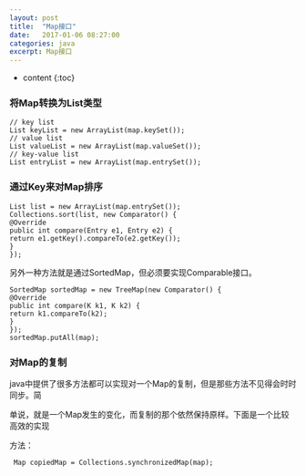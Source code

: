 ```yaml
---
layout: post
title:  "Map接口"
date:   2017-01-06 08:27:00
categories: java
excerpt: Map接口
---
```


* content
{:toc}




### 将Map转换为List类型

    // key list
    List keyList = new ArrayList(map.keySet());
    // value list
    List valueList = new ArrayList(map.valueSet());
    // key-value list
    List entryList = new ArrayList(map.entrySet());

### 通过Key来对Map排序 

    List list = new ArrayList(map.entrySet());
    Collections.sort(list, new Comparator() {
    @Override
    public int compare(Entry e1, Entry e2) {
    return e1.getKey().compareTo(e2.getKey());
    }
    });

另外一种方法就是通过SortedMap，但必须要实现Comparable接口。


    SortedMap sortedMap = new TreeMap(new Comparator() {
    @Override
    public int compare(K k1, K k2) {
    return k1.compareTo(k2);
    }
    });
    sortedMap.putAll(map);


### 对Map的复制

java中提供了很多方法都可以实现对一个Map的复制，但是那些方法不见得会时时同步。简

单说，就是一个Map发生的变化，而复制的那个依然保持原样。下面是一个比较高效的实现

方法：

     Map copiedMap = Collections.synchronizedMap(map);